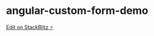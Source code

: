 # angular-custom-form-demo

[Edit on StackBlitz ⚡️](https://stackblitz.com/edit/angular-custom-form-demo)